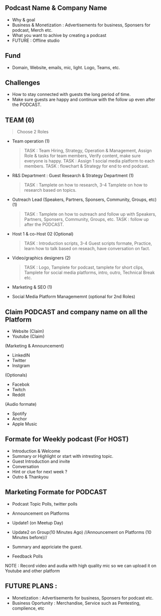 ## Podcast Name & Company Name 
- Why & goal 
- Business & Monetization : Advertisements for business, Sponsers for podcast, Merch etc. 
- What you want to achive by creating a podcast
- FUTURE : Offline studio

## Fund 
- Domain, Website, emails, mic, light. Logo, Teams, etc.

## Challenges
- How to stay connected with guests the long period of time.
- Make sure guests are happy and continuw with the follow up even after the PODCAST.

## TEAM (6)
> Choose 2 Roles

- Team operation (1)
  > TASK : Team Hiring, Strategy, Operation & Management, Assign Role & tasks for team members, Verify content, make sure everyone is happy.
  > TASK : Assign 1 social media platform to each members.
  > TASK : flowchart & Strategy for end to end podcast. 
- R&S Department : Guest Research & Strategy Department (1)
  > TASK : Tamplete on how to research, 3-4 Tamplete on how to research based on topics.
- Outreach Lead (Speakers, Partners, Sponsers, Community, Groups, etc) (1)
  > TASK : Tamplete on how to outreach and follow up with Speakers, Partners, Sponsers, Community, Groups, etc. 
  > TASK : follow up after the PODCAST.
- Host 1 & co-Host 02 (Optional)
   > TASK : Introduction scripts, 3-4 Guest scripts formate,  Practice, learn how to talk based on reseach, have conversation on fact.
- Video/graphics designers (2) 
   > TASK : Logo, Tamplete for podcast, tamplete for short clips, Tamplete for social media platforms, intro, outro, Technical Break etc. 
- Marketing & SEO  (1)

- Social Media Platform Managememnt (optional for 2nd Roles)

## Claim PODCAST and company name on all the Platform

- Website (Claim)
- Youtube (Claim)

(Marketing & Announcement)
- LinkedIN
- Twitter
- Instgram

(Optionals)
- Facebok
- Twitch
- Reddit

(Audio formate)
- Spotify
- Anchor
- Apple Music

## Formate for Weekly podcast (For HOST)

- Introduction & Welcome 
- Summary or Highlight or start with intresting topic.
- Guest Introduction and invite
- Conversation
- Hint or clue for next week ?
- Outro & Thankyou

## Marketing Formate for PODCAST 

- Podcast Topic Polls, twitter polls
- Announcement on Platforms
- Update1 (on Meetup Day)
- Update2 on Group(10 Minutes Ago)
//Announcement on Platforms (10 Minutes before)//

- Summary and appriciate the guest.
- Feedback Polls 

NOTE : Record video and audia with high quality mic so we can upload it on Youtube and other platform

## FUTURE PLANS :
- Monetization : Advertisements for business, Sponsers for podcast etc.
- Business Oportunity : Merchandise, Service such as Pentesting, complience, etc



